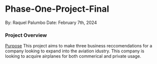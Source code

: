 # Phase-One-Project-Final
By: Raquel Palumbo
Date: February 7th, 2024

### Project Overview
<ins>Purpose</ins>
This project aims to make three business reccomendations for a company looking to expand into the aviation idustry. This company is looking to acquire airplanes for both commerical and private usage. 

